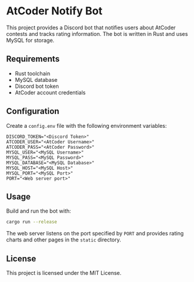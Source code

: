 # AtCoder Notify Bot

This project provides a Discord bot that notifies users about AtCoder contests and tracks rating information. The bot is written in Rust and uses MySQL for storage.

## Requirements
- Rust toolchain
- MySQL database
- Discord bot token
- AtCoder account credentials

## Configuration
Create a `config.env` file with the following environment variables:
```env
DISCORD_TOKEN="<Discord Token>"
ATCODER_USER="<AtCoder Username>"
ATCODER_PASS="<AtCoder Password>"
MYSQL_USER="<MySQL Username>"
MYSQL_PASS="<MySQL Password>"
MYSQL_DATABASE="<MySQL Database>"
MYSQL_HOST="<MySQL Host>"
MYSQL_PORT="<MySQL Port>"
PORT="<Web server port>"
```

## Usage
Build and run the bot with:
```bash
cargo run --release
```
The web server listens on the port specified by `PORT` and provides rating charts and other pages in the `static` directory.

## License
This project is licensed under the MIT License.
